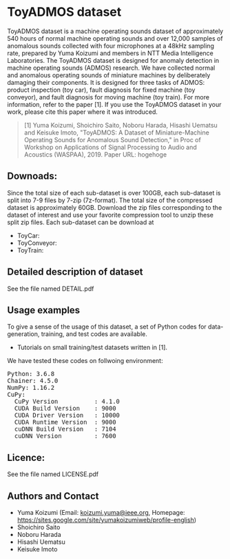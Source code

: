 # ToyADMOS dataset
ToyADMOS dataset is a machine operating sounds dataset of approximately 540 hours of normal machine operating sounds and over 12,000 samples of anomalous sounds collected with four microphones at a 48kHz sampling rate, prepared by Yuma Koizumi and members in NTT Media Intelligence Laboratories. The ToyADMOS dataset is designed for anomaly detection in machine operating sounds (ADMOS) research. We have collected normal and anomalous operating sounds of miniature machines by deliberately damaging their components. It is designed for three tasks of ADMOS: product inspection (toy car), fault diagnosis for fixed machine (toy conveyor), and fault diagnosis for moving machine (toy train). For more information, refer to the paper [1]. If you use the ToyADMOS dataset in your work, please cite this paper where it was introduced.

>[1] Yuma Koizumi, Shoichiro Saito, Noboru Harada, Hisashi Uematsu and Keisuke Imoto, "ToyADMOS: A Dataset of Miniature-Machine Operating Sounds for Anomalous Sound Detection," in Proc of Workshop on Applications of Signal Processing to Audio and Acoustics (WASPAA), 2019.
> Paper URL: hogehoge

## Downoads:
Since the total size of each sub-dataset is over 100GB, each sub-dataset is split into 7-9 files by 7-zip (7z-format). The total size of the compressed dataset is approximately 60GB. Download the zip files corresponding to the dataset of interest and use your favorite compression tool to unzip these split zip files. Each sub-dataset can be download at 
 - ToyCar: 
 - ToyConveyor: 
 - ToyTrain: 

## Detailed description of dataset
See the file named DETAIL.pdf

## Usage examples

To give a sense of the usage of this dataset, a set of Python codes for data-generation, training, and test codes are available. 
 - Tutorials on small training/test datasets written in [1].

We have tested these codes on follwoing environment:
<pre>
Python: 3.6.8
Chainer: 4.5.0
NumPy: 1.16.2
CuPy:
  CuPy Version          : 4.1.0
  CUDA Build Version    : 9000
  CUDA Driver Version   : 10000
  CUDA Runtime Version  : 9000
  cuDNN Build Version   : 7104
  cuDNN Version         : 7600
</pre>

## Licence: 
See the file named LICENSE.pdf

## Authors and Contact
- Yuma Koizumi (Email: <koizumi.yuma@ieee.org>, Homepage: <https://sites.google.com/site/yumakoizumiweb/profile-english>)
- Shoichiro Saito
- Noboru Harada
- Hisashi Uematsu
- Keisuke Imoto
